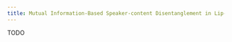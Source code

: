 ```yaml
---
title: Mutual Information-Based Speaker-content Disentanglement in Lip-to-Speech Synthesis (under review)
---
```


TODO
